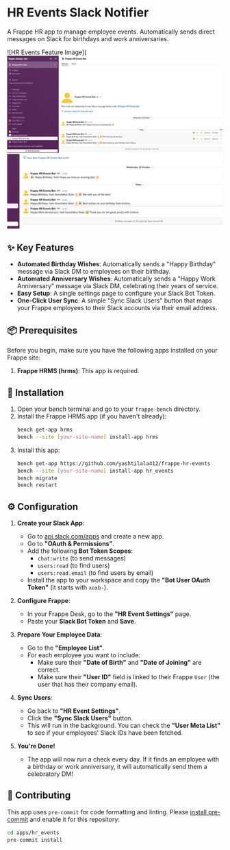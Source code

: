 # HR Events Slack Notifier

A Frappe HR app to manage employee events. Automatically sends direct messages on Slack for birthdays and work anniversaries.

![HR Events Feature Image](![alt text](image.png)
![alt text](image-1.png)

## ✨ Key Features

-   **Automated Birthday Wishes**: Automatically sends a "Happy Birthday" message via Slack DM to employees on their birthday.
-   **Automated Anniversary Wishes**: Automatically sends a "Happy Work Anniversary" message via Slack DM, celebrating their years of service.
-   **Easy Setup**: A single settings page to configure your Slack Bot Token.
-   **One-Click User Sync**: A simple "Sync Slack Users" button that maps your Frappe employees to their Slack accounts via their email address.

## 📦 Prerequisites

Before you begin, make sure you have the following apps installed on your Frappe site:

1.  **Frappe HRMS (hrms)**: This app is required. 

## 🚀 Installation

1.  Open your bench terminal and go to your `frappe-bench` directory.
2.  Install the Frappe HRMS app (if you haven't already):
    ```bash
    bench get-app hrms
    bench --site [your-site-name] install-app hrms
    ```
3.  Install this app:
    ```bash
    bench get-app https://github.com/yashtilala412/frappe-hr-events
    bench --site [your-site-name] install-app hr_events
    bench migrate
    bench restart
    ```

## ⚙️ Configuration

1.  **Create your Slack App**:
    -   Go to [api.slack.com/apps](https://api.slack.com/apps) and create a new app.
    -   Go to **"OAuth & Permissions"**.
    -   Add the following **Bot Token Scopes**:
        -   `chat:write` (to send messages)
        -   `users:read` (to find users)
        -   `users:read.email` (to find users by email)
    -   Install the app to your workspace and copy the **"Bot User OAuth Token"** (it starts with `xoxb-`).

2.  **Configure Frappe**:
    -   In your Frappe Desk, go to the **"HR Event Settings"** page.
    -   Paste your **Slack Bot Token** and **Save**.

3.  **Prepare Your Employee Data**:
    -   Go to the **"Employee List"**.
    -   For each employee you want to include:
        -   Make sure their **"Date of Birth"** and **"Date of Joining"** are correct.
        -   Make sure their **"User ID"** field is linked to their Frappe `User` (the user that has their company email).

4.  **Sync Users**:
    -   Go back to **"HR Event Settings"**.
    -   Click the **"Sync Slack Users"** button.
    -   This will run in the background. You can check the **"User Meta List"** to see if your employees' Slack IDs have been fetched.

5.  **You're Done!**
    -   The app will now run a check every day. If it finds an employee with a birthday or work anniversary, it will automatically send them a celebratory DM!

## 🤝 Contributing

This app uses `pre-commit` for code formatting and linting. Please [install pre-commit](https://pre-commit.com/#installation) and enable it for this repository:

```bash
cd apps/hr_events
pre-commit install
